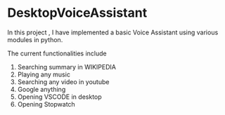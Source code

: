# DesktopVoiceAssistant
In this project , I have implemented a basic Voice Assistant using various modules in python.

The current functionalities include

 1. Searching summary in WIKIPEDIA
 2. Playing any music
 3. Searching any video in youtube
 4. Google anything
 5. Opening VSCODE in desktop
 6. Opening Stopwatch
 
